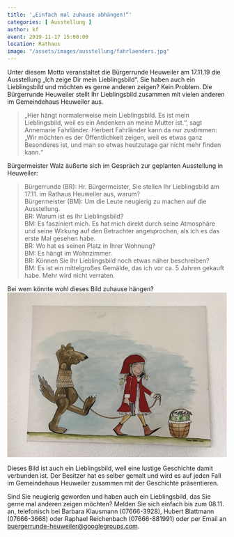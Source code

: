 ```yaml
---
title: '„Einfach mal zuhause abhängen!“'
categories: [ Ausstellung ]
author: kf
event: 2019-11-17 15:00:00
location: Rathaus
image: "/assets/images/ausstellung/fahrlaenders.jpg"
---
```


Unter diesem Motto veranstaltet die Bürgerrunde Heuweiler am 17.11.19 die Ausstellung „Ich zeige Dir mein Lieblingsbild“.
Sie haben auch ein Lieblingsbild und möchten es gerne anderen zeigen? Kein Problem. Die Bürgerrunde Heuweiler stellt Ihr Lieblingsbild zusammen mit vielen anderen im Gemeindehaus Heuweiler aus.

>„Hier hängt normalerweise mein Lieblingsbild. Es ist mein Lieblingsbild, weil es ein Andenken an meine Mutter ist.“, sagt Annemarie Fahrländer. Herbert Fahrländer kann da nur zustimmen: „Wir möchten es der Öffentlichkeit zeigen, weil es etwas ganz Besonderes ist, und man so etwas heutzutage gar nicht mehr finden kann.“

Bürgermeister Walz äußerte sich im Gespräch zur geplanten Ausstellung in Heuweiler:

>Bürgerrunde (BR): Hr. Bürgermeister, Sie stellen Ihr Lieblingsbild am 17.11. im Rathaus Heuweiler aus, warum?   
Bürgermeister (BM): Um die Leute neugierig zu machen auf die Ausstellung.   
BR: Warum ist es Ihr Lieblingsbild?   
BM: Es fasziniert mich. Es hat mich direkt durch seine Atmosphäre und seine Wirkung auf den Betrachter angesprochen, als ich es das erste Mal gesehen habe.  
BR: Wo hat es seinen Platz in Ihrer Wohnung?  
BM: Es hängt im Wohnzimmer.  
BR: Können Sie Ihr Lieblingsbild noch etwas näher beschreiben?  
BM: Es ist ein mittelgroßes Gemälde, das ich vor ca. 5 Jahren gekauft habe. Mehr wird nicht verraten.  

Bei wem könnte wohl dieses Bild zuhause hängen?
![Rotkäppchen](/assets/images/ausstellung/rotkaeppchen.jpg)

Dieses Bild ist auch ein Lieblingsbild, weil eine lustige Geschichte damit verbunden ist. Der Besitzer hat es selber gemalt und wird es auf jeden Fall im Gemeindehaus Heuweiler zusammen mit der Geschichte präsentieren.

Sind Sie neugierig geworden und haben auch ein Lieblingsbild, das Sie gerne mal anderen zeigen möchten? Melden Sie sich einfach bis zum 08.11. an, telefonisch bei Barbara Klausmann (07666-3928), Hubert Blattmann (07666-3668) oder Raphael Reichenbach (07666-881991) oder per Email an <buergerrunde-heuweiler@googlegroups.com>.